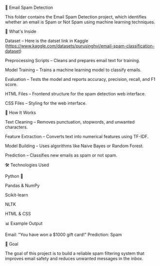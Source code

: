 📧 Email Spam Detection

This folder contains the Email Spam Detection project, which identifies whether an email is Spam or Not Spam using machine learning techniques.

📂 What's Inside

Dataset – Here is the datset link in Kaggle (https://www.kaggle.com/datasets/purusinghvi/email-spam-classification-dataset)

Preprocessing Scripts – Cleans and prepares email text for training.

Model Training – Trains a machine learning model to classify emails.

Evaluation – Tests the model and reports accuracy, precision, recall, and F1 score.

HTML Files – Frontend structure for the spam detection web interface.

CSS Files – Styling for the web interface.

🚀 How It Works

Text Cleaning – Removes punctuation, stopwords, and unwanted characters.

Feature Extraction – Converts text into numerical features using TF-IDF.

Model Building – Uses algorithms like Naive Bayes or Random Forest.

Prediction – Classifies new emails as spam or not spam.

🛠️ Technologies Used

Python 🐍

Pandas & NumPy

Scikit-learn

NLTK

HTML & CSS

📊 Example Output

Email: "You have won a $1000 gift card!"
Prediction: Spam

🎯 Goal

The goal of this project is to build a reliable spam filtering system that improves email safety and reduces unwanted messages in the inbox.
